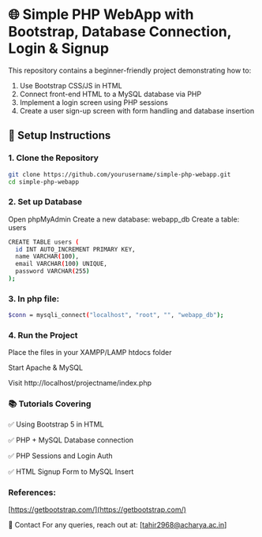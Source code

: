 # 🌐 Simple PHP WebApp with Bootstrap, Database Connection, Login & Signup

This repository contains a beginner-friendly project demonstrating how to:
1. Use Bootstrap CSS/JS in HTML
2. Connect front-end HTML to a MySQL database via PHP
3. Implement a login screen using PHP sessions
4. Create a user sign-up screen with form handling and database insertion


## 📌 Setup Instructions


### 1. Clone the Repository
```bash
git clone https://github.com/yourusername/simple-php-webapp.git
cd simple-php-webapp
```

### 2. Set up Database
Open phpMyAdmin
Create a new database: webapp_db
Create a table: users
```bash
CREATE TABLE users (
  id INT AUTO_INCREMENT PRIMARY KEY,
  name VARCHAR(100),
  email VARCHAR(100) UNIQUE,
  password VARCHAR(255)
);
```

### 3. In php file:
```bash
$conn = mysqli_connect("localhost", "root", "", "webapp_db");
```
### 4. Run the Project
Place the files in your XAMPP/LAMP htdocs folder

Start Apache & MySQL

Visit http://localhost/projectname/index.php


### 📚 Tutorials Covering
✅ Using Bootstrap 5 in HTML

✅ PHP + MySQL Database connection

✅ PHP Sessions and Login Auth

✅ HTML Signup Form to MySQL Insert

### References:
[https://getbootstrap.com/](https://getbootstrap.com/)

📧 Contact
For any queries, reach out at: [tahir2968@acharya.ac.in]
